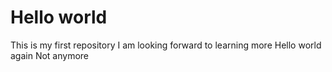 # Hello world
This is my first repository
I am looking forward to learning more
Hello world again
Not anymore
